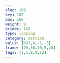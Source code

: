 ```yaml
---
slug: 166
key: 107
pos: 166
weight: 9
primes: 155
type: looping
category: section
value: [983,4,-1,-3]
frame: [70,30,10,5,40]
tags: [1,5,8,9,12]
---
```

